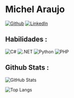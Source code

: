 # Michel Araujo
[![Github](https://img.shields.io/badge/github-000?style=for-the-badge&logo=github&logoColor=0E76A8)](https://github.com/camileto)
[![LinkedIn](https://img.shields.io/badge/LinkedIn-000?style=for-the-badge&logo=linkedin&logoColor=0E76A8)](https://www.linkedin.com/in/michelaraujo/)


## Habilidades : 
![C#](https://img.shields.io/badge/C%23-000?style=for-the-badge&logo=c-sharp&logoColor=823085) ![.NET](https://img.shields.io/badge/.net-black?style=for-the-badge&logo=dotnet)
![Python](https://img.shields.io/badge/C%23-000?style=for-the-badge&logo=c-sharp&logoColor=823085) ![PHP](https://img.shields.io/badge/C%23-000?style=for-the-badge&logo=c-sharp&logoColor=823085) 



## Github Stats : 

![GitHub Stats](https://github-readme-stats.vercel.app/api?username=camileto&theme=transparent&bg_color=000&border_color=30A3DC&show_icons=true&icon_color=30A3DC&title_color=E94D5F&text_color=FFF)

![Top Langs](https://github-readme-stats-git-masterrstaa-rickstaa.vercel.app/api/top-langs/?username=camileto&layout=compact&bg_color=000&border_color=30A3DC&title_color=E94D5F&text_color=FFF)
